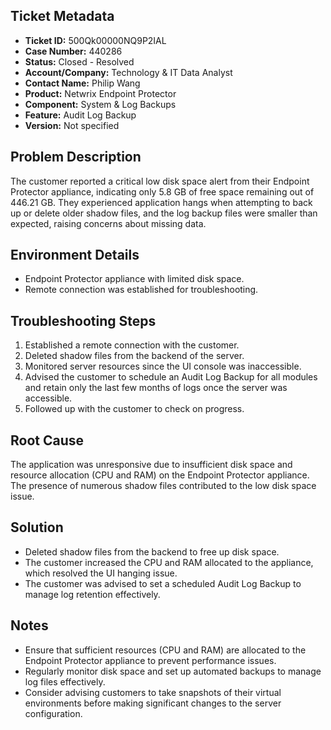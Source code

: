 ## Ticket Metadata
- **Ticket ID:** 500Qk00000NQ9P2IAL
- **Case Number:** 440286
- **Status:** Closed - Resolved
- **Account/Company:** Technology & IT Data Analyst
- **Contact Name:** Philip Wang
- **Product:** Netwrix Endpoint Protector
- **Component:** System & Log Backups
- **Feature:** Audit Log Backup
- **Version:** Not specified

## Problem Description
The customer reported a critical low disk space alert from their Endpoint Protector appliance, indicating only 5.8 GB of free space remaining out of 446.21 GB. They experienced application hangs when attempting to back up or delete older shadow files, and the log backup files were smaller than expected, raising concerns about missing data.

## Environment Details
- Endpoint Protector appliance with limited disk space.
- Remote connection was established for troubleshooting.

## Troubleshooting Steps
1. Established a remote connection with the customer.
2. Deleted shadow files from the backend of the server.
3. Monitored server resources since the UI console was inaccessible.
4. Advised the customer to schedule an Audit Log Backup for all modules and retain only the last few months of logs once the server was accessible.
5. Followed up with the customer to check on progress.

## Root Cause
The application was unresponsive due to insufficient disk space and resource allocation (CPU and RAM) on the Endpoint Protector appliance. The presence of numerous shadow files contributed to the low disk space issue.

## Solution
- Deleted shadow files from the backend to free up disk space.
- The customer increased the CPU and RAM allocated to the appliance, which resolved the UI hanging issue.
- The customer was advised to set a scheduled Audit Log Backup to manage log retention effectively.

## Notes
- Ensure that sufficient resources (CPU and RAM) are allocated to the Endpoint Protector appliance to prevent performance issues.
- Regularly monitor disk space and set up automated backups to manage log files effectively.
- Consider advising customers to take snapshots of their virtual environments before making significant changes to the server configuration.